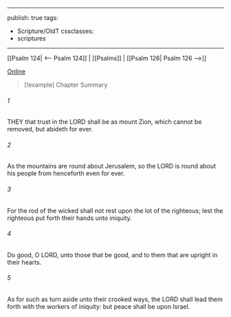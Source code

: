

---
publish: true
tags:
  - Scripture/OldT
cssclasses:
  - scriptures
---
[[Psalm 124| <-- Psalm 124]] | [[Psalms]] | [[Psalm 126| Psalm 126 -->]]

[Online](https://churchofjesuschrist.org/study/scriptures/ot/ps/125?lang=eng)

>[!example] Chapter Summary
>
###### 1
THEY that trust in the LORD shall be as mount Zion, which cannot be removed, but abideth for ever.
###### 2
As the mountains are round about Jerusalem, so the LORD is round about his people from henceforth even for ever.
###### 3
For the rod of the wicked shall not rest upon the lot of the righteous; lest the righteous put forth their hands unto iniquity.
###### 4
Do good, O LORD, unto those that be good, and to them that are upright in their hearts.
###### 5
As for such as turn aside unto their crooked ways, the LORD shall lead them forth with the workers of iniquity: but peace shall be upon Israel.



